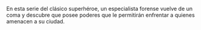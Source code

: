 En esta serie del clásico superhéroe, un especialista forense vuelve de 
un coma y descubre que posee poderes que le permitirán enfrentar a quienes amenacen a su ciudad.
